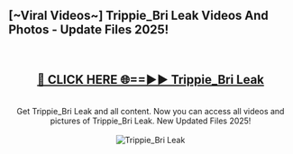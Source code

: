 <h2>[~Viral Videos~] Trippie_Bri Leak Videos And Photos - Update Files 2025!</h2>
<br>
<div align="center">
<h2><a href="https://top-ai-tools.click/QrbHav" rel="nofollow">🔴 CLICK HERE 🌐==►► Trippie_Bri Leak</a></h2>
<br>
Get Trippie_Bri Leak and all content. Now you can access all videos and pictures of Trippie_Bri Leak. New Updated Files 2025!
<br>
<br>
<a href="https://top-ai-tools.click/QrbHav" rel="nofollow" data-target="animated-image.originalLink"><img src="https://i.ibb.co.com/WyWwxjT/player-gif2.gif" alt="Trippie_Bri Leak" style="max-width: 100%; display: inline-block;" data-target="animated-image.originalImage"></a>
</div>
<br>